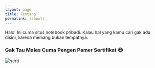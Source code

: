 ```yaml
---
layout: page
title: Tentang
permalink: /about/
---
```


Halo! Ini cuma situs notebook pribadi. Kalau hal yang kamu cari gak ada disini, karena memang bukan tempatnya.

### Gak Tau Males Cuma Pengen Pamer Sertifikat 😎

<img src="{{ site.baseurl }}/images/certificate.png" alt="serti">
